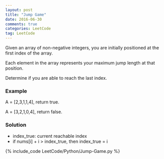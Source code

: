 ```yaml
---
layout: post
title: "Jump Game"
date: 2016-06-30
comments: true
categories: LeetCode
tag: LeetCode
---
```



Given an array of non-negative integers, you are initially positioned at the first index of the array.

Each element in the array represents your maximum jump length at that position.

Determine if you are able to reach the last index.

### Example
A = [2,3,1,1,4], return true.

A = [3,2,1,0,4], return false.

<!--more-->
### Solution
* index_true: current reachable index
* if nums[i] + i > index_true, then index_true = i

{% include_code LeetCode/Python/Jump-Game.py %}
